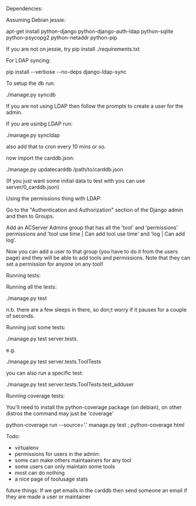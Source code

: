 
Dependencies:

Assuming Debian jessie:

apt-get install python-django python-django-auth-ldap python-sqlite python-psycopg2 python-netaddr python-pip

If you are not on jessie, try pip install ./requirements.txt

For LDAP syncing:

pip install --verbose --no-deps django-ldap-sync

To setup the db run:

./manage.py syncdb

If you are not using LDAP then follow the prompts to create a user for the admin.

If you are usinbg LDAP run:

./manage.py syncldap

also add that to cron every 10 mins or so.

now import the carddb.json:

./manage.py updatecarddb /path/to/carddb.json

(If you just want some initial data to test with you can use server/0_carddb.json)

Using the permissions thing with LDAP:

Go to the "Authentication and Authorization" section of the Django admin and then to Groups.

Add an ACServer Admins group that has all the 'tool' and 'permissions' permissions and
'tool use time | Can add tool use time' and 'log | Can add log'.

Now you can add a user to that group (you have to do it from the users page) and they will be able
to add tools and permissions. Note that they can set a permission for anyone on any tool!

Running tests:

Running all the tests:

./manage.py test

n.b. there are a few sleeps in there, so don;t worry if it pauses for a couple of seconds.

Running just some tests:

./manage.py test server.tests.<testclass>

e.g.

./manage.py test server.tests.ToolTests

you can also run a specific test:

./manage.py test server.tests.ToolTests.test_adduser

Running coverage tests:

You'll need to install the python-coverage package (on debian), on other distros the command may just be 'coverage'

python-coverage run --source='.' manage.py test ; python-coverage html

Todo:

* virtualenv
* permissions for users in the admin:
 * some can make others maintaainers for any tool
 * some users can only maintain some tools
 * most can do nothing
* a nice page of toolusage stats

future things:
	If we get emails in the carddb then send someone an email if they are made a user or maintainer
